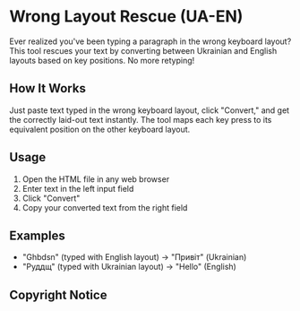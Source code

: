 # Wrong Layout Rescue (UA-EN)

Ever realized you've been typing a paragraph in the wrong keyboard layout? This tool rescues your text by converting between Ukrainian and English layouts based on key positions. No more retyping!

## How It Works

Just paste text typed in the wrong keyboard layout, click "Convert," and get the correctly laid-out text instantly. The tool maps each key press to its equivalent position on the other keyboard layout.

## Usage

1. Open the HTML file in any web browser
2. Enter text in the left input field
3. Click "Convert"
4. Copy your converted text from the right field

## Examples

- "Ghbdsn" (typed with English layout) → "Привіт" (Ukrainian)
- "Руддщ" (typed with Ukrainian layout) → "Hello" (English)

## Copyright Notice
